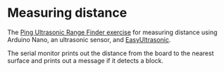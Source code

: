 # Measuring distance

The [Ping Ultrasonic Range Finder exercise](https://docs.arduino.cc/built-in-examples/sensors/Ping) for measuring distance using Arduino Nano, an ultrasonic sensor, and [EasyUltrasonic](https://github.com/SpulberGeorge/EasyUltrasonic/tree/main).

The serial monitor prints out the distance from the board to the nearest surface and prints out a message if it detects a block.